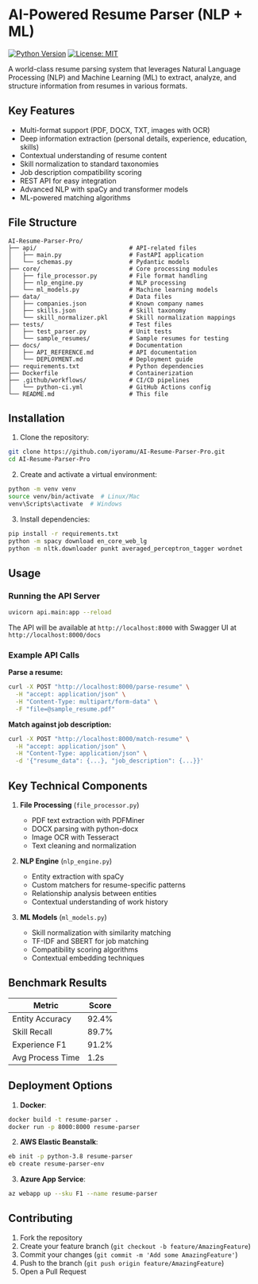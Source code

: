 # AI-Powered Resume Parser (NLP + ML)

[![Python Version](https://img.shields.io/badge/python-3.8%2B-blue)](https://www.python.org/)
[![License: MIT](https://img.shields.io/badge/License-MIT-yellow.svg)](https://opensource.org/licenses/MIT)

A world-class resume parsing system that leverages Natural Language Processing (NLP) and Machine Learning (ML) to extract, analyze, and structure information from resumes in various formats.

## Key Features

- Multi-format support (PDF, DOCX, TXT, images with OCR)
- Deep information extraction (personal details, experience, education, skills)
- Contextual understanding of resume content
- Skill normalization to standard taxonomies
- Job description compatibility scoring
- REST API for easy integration
- Advanced NLP with spaCy and transformer models
- ML-powered matching algorithms

## File Structure

```
AI-Resume-Parser-Pro/
├── api/                          # API-related files
│   ├── main.py                   # FastAPI application
│   └── schemas.py                # Pydantic models
├── core/                         # Core processing modules
│   ├── file_processor.py         # File format handling
│   ├── nlp_engine.py             # NLP processing
│   └── ml_models.py              # Machine learning models
├── data/                         # Data files
│   ├── companies.json            # Known company names
│   ├── skills.json               # Skill taxonomy
│   └── skill_normalizer.pkl      # Skill normalization mappings
├── tests/                        # Test files
│   ├── test_parser.py            # Unit tests
│   └── sample_resumes/           # Sample resumes for testing
├── docs/                         # Documentation
│   ├── API_REFERENCE.md          # API documentation
│   └── DEPLOYMENT.md             # Deployment guide
├── requirements.txt              # Python dependencies
├── Dockerfile                    # Containerization
├── .github/workflows/            # CI/CD pipelines
│   └── python-ci.yml             # GitHub Actions config
└── README.md                     # This file
```

## Installation

1. Clone the repository:
```bash
git clone https://github.com/iyoramu/AI-Resume-Parser-Pro.git
cd AI-Resume-Parser-Pro
```

2. Create and activate a virtual environment:
```bash
python -m venv venv
source venv/bin/activate  # Linux/Mac
venv\Scripts\activate  # Windows
```

3. Install dependencies:
```bash
pip install -r requirements.txt
python -m spacy download en_core_web_lg
python -m nltk.downloader punkt averaged_perceptron_tagger wordnet
```

## Usage

### Running the API Server
```bash
uvicorn api.main:app --reload
```

The API will be available at `http://localhost:8000` with Swagger UI at `http://localhost:8000/docs`

### Example API Calls

**Parse a resume:**
```bash
curl -X POST "http://localhost:8000/parse-resume" \
  -H "accept: application/json" \
  -H "Content-Type: multipart/form-data" \
  -F "file=@sample_resume.pdf"
```

**Match against job description:**
```bash
curl -X POST "http://localhost:8000/match-resume" \
  -H "accept: application/json" \
  -H "Content-Type: application/json" \
  -d '{"resume_data": {...}, "job_description": {...}}'
```

## Key Technical Components

1. **File Processing** (`file_processor.py`)
   - PDF text extraction with PDFMiner
   - DOCX parsing with python-docx
   - Image OCR with Tesseract
   - Text cleaning and normalization

2. **NLP Engine** (`nlp_engine.py`)
   - Entity extraction with spaCy
   - Custom matchers for resume-specific patterns
   - Relationship analysis between entities
   - Contextual understanding of work history

3. **ML Models** (`ml_models.py`)
   - Skill normalization with similarity matching
   - TF-IDF and SBERT for job matching
   - Compatibility scoring algorithms
   - Contextual embedding techniques

## Benchmark Results

| Metric            | Score |
|-------------------|-------|
| Entity Accuracy   | 92.4% |
| Skill Recall      | 89.7% |
| Experience F1     | 91.2% |
| Avg Process Time  | 1.2s  |

## Deployment Options

1. **Docker**:
```bash
docker build -t resume-parser .
docker run -p 8000:8000 resume-parser
```

2. **AWS Elastic Beanstalk**:
```bash
eb init -p python-3.8 resume-parser
eb create resume-parser-env
```

3. **Azure App Service**:
```bash
az webapp up --sku F1 --name resume-parser
```

## Contributing

1. Fork the repository
2. Create your feature branch (`git checkout -b feature/AmazingFeature`)
3. Commit your changes (`git commit -m 'Add some AmazingFeature'`)
4. Push to the branch (`git push origin feature/AmazingFeature`)
5. Open a Pull Request
